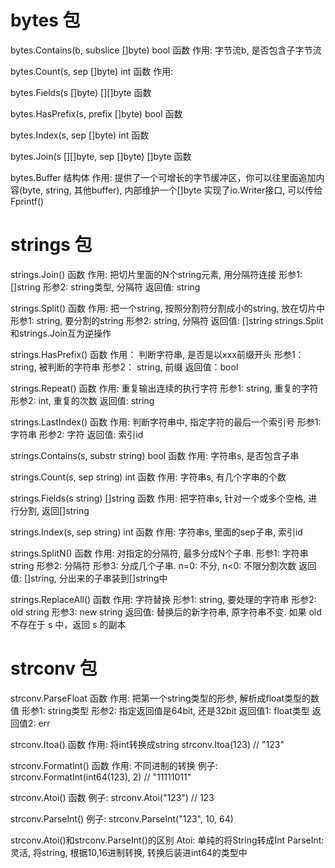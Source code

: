 # bytes 包
bytes.Contains(b, subslice []byte) bool
    函数
    作用: 字节流b, 是否包含子字节流

bytes.Count(s, sep []byte) int
    函数
    作用: 

bytes.Fields(s []byte) [][]byte
    函数

bytes.HasPrefix(s, prefix []byte) bool
    函数

bytes.Index(s, sep []byte) int
    函数

bytes.Join(s [][]byte, sep []byte) []byte
    函数

bytes.Buffer
    结构体
    作用: 提供了一个可增长的字节缓冲区，你可以往里面追加内容(byte, string, 其他buffer), 内部维护一个[]byte
    实现了io.Writer接口, 可以传给Fprintf()

# strings 包
strings.Join()
    函数
    作用:   把切片里面的N个string元素, 用分隔符连接
    形参1:  []string
    形参2:  string类型, 分隔符
    返回值: string

strings.Split()
    函数
    作用:   把一个string, 按照分割符分割成小的string, 放在切片中
    形参1:  string, 要分割的string
    形参2:  string, 分隔符
    返回值: []string
    strings.Split和strings.Join互为逆操作

strings.HasPrefix()
    函数
    作用：  判断字符串, 是否是以xxx前缀开头
    形参1： string, 被判断的字符串
    形参2： string, 前缀
    返回值：bool

strings.Repeat()
    函数
    作用:   重复输出连续的执行字符
    形参1:  string, 重复的字符
    形参2:  int, 重复的次数
    返回值: string

strings.LastIndex()
    函数
    作用: 判断字符串中, 指定字符的最后一个索引号
    形参1: 字符串
    形参2: 字符
    返回值: 索引id

strings.Contains(s, substr string) bool
    函数
    作用: 字符串s, 是否包含子串

strings.Count(s, sep string) int
    函数
    作用: 字符串s, 有几个字串的个数 

strings.Fields(s string) []string
    函数
    作用: 把字符串s, 针对一个或多个空格, 进行分割, 返回[]string

strings.Index(s, sep string) int
    函数
    作用: 字符串s, 里面的sep子串, 索引id

strings.SplitN()
    函数
    作用: 对指定的分隔符, 最多分成N个子串.
    形参1: 字符串string
    形参2: 分隔符
    形参3: 分成几个子串. n=0: 不分, n<0: 不限分割次数
    返回值: []string, 分出来的子串装到[]string中

strings.ReplaceAll()
    函数
    作用: 字符替换
    形参1: string, 要处理的字符串
    形参2: old string
    形参3: new string
    返回值: 替换后的新字符串, 原字符串不变. 如果 old 不存在于 s 中，返回 s 的副本

# strconv 包
strconv.ParseFloat
    函数
    作用: 把第一个string类型的形参, 解析成float类型的数值
    形参1: string类型
    形参2: 指定返回值是64bit, 还是32bit
    返回值1: float类型
    返回值2: err

strconv.Itoa()
    函数
    作用: 将int转换成string
    strconv.Itoa(123)  // "123"

strconv.FormatInt()
    函数
    作用: 不同进制的转换
    例子: strconv.FormatInt(int64(123), 2)   // "11111011"

strconv.Atoi()
    函数
    例子: strconv.Atoi("123")  // 123

strconv.ParseInt()
    例子: strconv.ParseInt("123", 10, 64)

strconv.Atoi()和strconv.ParseInt()的区别
    Atoi: 单纯的将String转成Int
    ParseInt: 灵活, 将string, 根据10,16进制转换, 转换后装进int64的类型中
